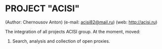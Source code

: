 PROJECT "ACISI"
==========================
(Author: Chernousov Anton)
(e-mail: acisi82@mail.ru)
(web: http://acisi.ru)

The integration of all projects ACISI group.
At the moment, moved:
1. Search, analysis and collection of open proxies.


